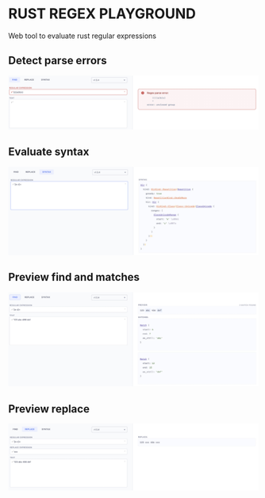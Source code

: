 # RUST REGEX PLAYGROUND

Web tool to evaluate rust regular expressions

## Detect parse errors

![error](./src/images/error.jpg)

## Evaluate syntax

![syntax](./src/images/syntax.jpg)

## Preview find and matches

![find](./src/images/find.jpg)

## Preview replace

![replace](./src/images/replace.jpg)
